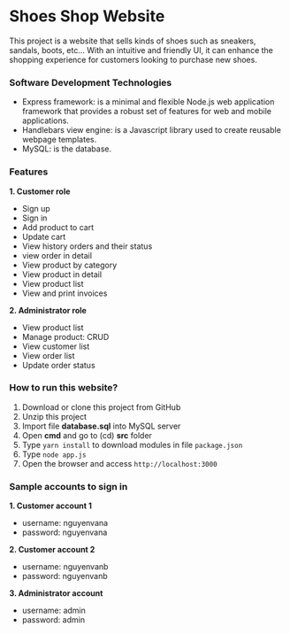 # Shoes Shop Website
This project is a website that sells kinds of shoes such as sneakers, sandals, boots, etc... With an intuitive and friendly UI, it can enhance the shopping experience for customers looking to purchase new shoes.

### Software Development Technologies
- Express framework: is a minimal and flexible Node.js web application framework that provides a robust set of features for web and mobile applications.
- Handlebars view engine: is a Javascript library used to create reusable webpage templates.
- MySQL: is the database.

### Features
**1. Customer role**
- Sign up
- Sign in
- Add product to cart
- Update cart
- View history orders and their status
- view order in detail
- View product by category
- View product in detail
- View product list
- View and print invoices
  
**2. Administrator role**
- View product list
- Manage product: CRUD
- View customer list
- View order list
- Update order status

### How to run this website?
1. Download or clone this project from GitHub
2. Unzip this project
3. Import file **database.sql** into MySQL server
4. Open **cmd** and go to (cd) **src** folder 
5. Type `yarn install` to download modules in file `package.json`
6. Type `node app.js`
7. Open the browser and access `http://localhost:3000`

### Sample accounts to sign in
**1. Customer account 1**
- username: nguyenvana
- password: nguyenvana

**2. Customer account 2**
- username: nguyenvanb
- password: nguyenvanb
  
**3. Administrator account**
- username: admin
- password: admin
